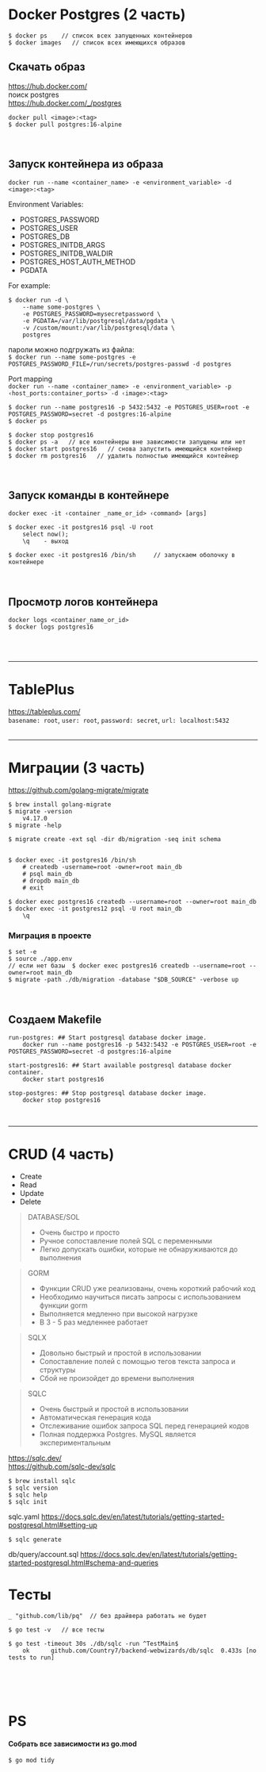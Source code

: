 
# Docker  Postgres  (2 часть)

    $ docker ps    // список всех запущенных контейнеров
    $ docker images   // список всех имеющихся образов

## Скачать образ

<https://hub.docker.com/>   
поиск postgres   
<https://hub.docker.com/_/postgres>

    docker pull <image>:<tag>
    $ docker pull postgres:16-alpine
<br>

## Запуск контейнера из образа

`docker run --name <container_name> -e <environment_variable> -d <image>:<tag>`

Environment Variables:
* POSTGRES_PASSWORD   
* POSTGRES_USER   
* POSTGRES_DB   
* POSTGRES_INITDB_ARGS   
* POSTGRES_INITDB_WALDIR   
* POSTGRES_HOST_AUTH_METHOD   
* PGDATA   

For example:
```
$ docker run -d \
    --name some-postgres \
    -e POSTGRES_PASSWORD=mysecretpassword \
    -e PGDATA=/var/lib/postgresql/data/pgdata \
    -v /custom/mount:/var/lib/postgresql/data \
    postgres
```

пароли можно подгружать из файла:   
    `$ docker run --name some-postgres -e POSTGRES_PASSWORD_FILE=/run/secrets/postgres-passwd -d postgres`

Port mapping    
    `docker run --name ‹container_name> -e ‹environment_variable> -p ‹host_ports:container_ports> -d ‹image>:<tag>`

    $ docker run --name postgres16 -p 5432:5432 -e POSTGRES_USER=root -e POSTGRES_PASSWORD=secret -d postgres:16-alpine
    $ docker ps

    $ docker stop postgres16
    $ docker ps -a   // все контейнеры вне зависимости запущены или нет
    $ docker start postgres16   // снова запустить имеющийся контейнер
    $ docker rm postgres16   // удалить полностью имеющийся контейнер
<br>

## Запуск команды в контейнере

    docker exec -it ‹container _name_or_id> ‹command> [args]

    $ docker exec -it postgres16 psql -U root
        select now();
        \q    - выход

    $ docker exec -it postgres16 /bin/sh     // запускаем оболочку в контейнере
<br>

## Просмотр логов контейнера

    docker logs <container_name_or_id>
    $ docker logs postgres16
<br>
<br>

---------
# TablePlus

<https://tableplus.com/>   
`basename: root`, `user: root`, `password: secret`, `url: localhost:5432`
<br>
<br>

---------
# Миграции  (3 часть)

<https://github.com/golang-migrate/migrate>

    $ brew install golang-migrate
    $ migrate -version
        v4.17.0
    $ migrate -help

    $ migrate create -ext sql -dir db/migration -seq init schema


    $ docker exec -it postgres16 /bin/sh
        # createdb -username=root -owner=root main_db
        # psql main_db
        # dropdb main_db
        # exit

    $ docker exec postgres16 createdb --username=root --owner=root main_db
    $ docker exec -it postgres12 psql -U root main_db
        \q

### Миграция в проекте

    $ set -e
    $ source ./app.env
    // если нет базы  $ docker exec postgres16 createdb --username=root --owner=root main_db
    $ migrate -path ./db/migration -database "$DB_SOURCE" -verbose up

<br>

## Cоздаем Makefile

    run-postgres: ## Start postgresql database docker image.
        docker run --name postgres16 -p 5432:5432 -e POSTGRES_USER=root -e POSTGRES_PASSWORD=secret -d postgres:16-alpine

    start-postgres16: ## Start available postgresql database docker container.
        docker start postgres16

    stop-postgres: ## Stop postgresql database docker image.
        docker stop postgres16
<br>


---------
# CRUD  (4 часть)

* Create
* Read
* Update
* Delete

> DATABASE/SOL   
> * Очень быстро и просто
> * Ручное сопоставление полей SQL с переменными 
> * Легко допускать ошибки, которые не обнаруживаются до выполнения

> GORM
> * Функции CRUD уже реализованы, очень короткий рабочий код
> * Необходимо научиться писать запросы с использованием функции gorm
> * Выполняется медленно при высокой нагрузке   
> * В 3 - 5  раз медленнее работает

> SQLX
> * Довольно быстрый и простой в использовании
> * Сопоставление полей с помощью тегов текста запроса и структуры
> * Сбой не произойдет до времени выполнения

> SQLC
> * Очень быстрый и простой в использовании
> * Автоматическая генерация кода
> * Отслеживание ошибок запроса SQL перед генерацией кодов
> * Полная поддержка Postgres. MySQL является экспериментальным

<https://sqlc.dev/>   
<https://github.com/sqlc-dev/sqlc>

    $ brew install sqlc
    $ sqlc version
    $ sqlc help
    $ sqlc init

sqlc.yaml
<https://docs.sqlc.dev/en/latest/tutorials/getting-started-postgresql.html#setting-up>

    $ sqlc generate

db/query/account.sql
<https://docs.sqlc.dev/en/latest/tutorials/getting-started-postgresql.html#schema-and-queries>
<br>


# Тесты

    _ "github.com/lib/pq"  // без драйвера работать не будет

    $ go test -v   // все тесты

    $ go test -timeout 30s ./db/sqlc -run ^TestMain$             
        ok  	github.com/Country7/backend-webwizards/db/sqlc	0.433s [no tests to run]







<br>
<br>
<br>

# PS

#### Собрать все зависимости из go.mod

    $ go mod tidy
